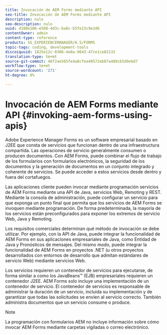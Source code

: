 ```yaml
---
title: Invocación de AEM Forms mediante API
seo-title: Invocación de AEM Forms mediante API
description: nulo
seo-description: nulo
uuid: d100e106-e508-4d3c-ba8c-b5fe13c9e2d6
contentOwner: admin
content-type: reference
products: SG_EXPERIENCEMANAGER/6.5/FORMS
topic-tags: coding, development-tools
discoiquuid: 1825e12c-0306-4e0a-9643-47ce1ce82132
translation-type: tm+mt
source-git-commit: 46f2ae565fe4a8cfea49572eb87a489cb5d9ebd7
workflow-type: tm+mt
source-wordcount: '271'
ht-degree: 0%

---
```



# Invocación de AEM Forms mediante API {#invoking-aem-forms-using-apis}

Adobe Experience Manager Forms es un software empresarial basado en J2EE que consta de servicios que funcionan dentro de una infraestructura compartida. Las operaciones de servicio generalmente consumen o producen documentos. Con AEM Forms, puede combinar el flujo de trabajo de los formularios con formularios electrónicos, la seguridad de los documentos y la generación de documentos en un conjunto integrado y coherente de servicios. Se puede acceder a estos servicios desde dentro y fuera del cortafuegos.

Las aplicaciones cliente pueden invocar mediante programación servicios de AEM Forms mediante una API de Java, servicios Web, Remoting y REST. Mediante la consola de administración, puede configurar un servicio para que exponga un punto final que permita que los servicios de AEM Forms se invoquen mediante programación. De forma predeterminada, la mayoría de los servicios están preconfigurados para exponer los extremos de servicio Web, Java y Remoting.

Los requisitos comerciales determinan qué método de invocación se debe utilizar. Por ejemplo, con la API de Java, puede integrar la funcionalidad de AEM Forms en sus aplicaciones empresariales de Java, como Entidad de Java y Pronósticos de mensajes. Del mismo modo, puede integrar la funcionalidad de AEM Forms en proyectos .NET (u otros proyectos desarrollados con entornos de desarrollo que admitan estándares de servicio Web) mediante servicios Web.

Los servicios requieren un contenedor de servicios para ejecutarse, de forma similar a como los JavaBeans™ (EJB) empresariales requieren un contenedor J2EE. AEM Forms solo incluye una implementación de un contenedor de servicio. El contenedor de servicios es responsable de administrar la duración de un servicio, incluida su implementación y de garantizar que todas las solicitudes se envíen al servicio correcto. También administra documentos que un servicio consume o produce.

>[!NOTE]
>
>La programación con formularios AEM no incluye información sobre cómo invocar AEM Forms mediante carpetas vigiladas o correo electrónico.

